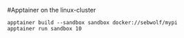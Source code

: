 #Apptainer on the linux-cluster

```
apptainer build --sandbox sandbox docker://sebwolf/mypi
apptainer run sandbox 10
```

